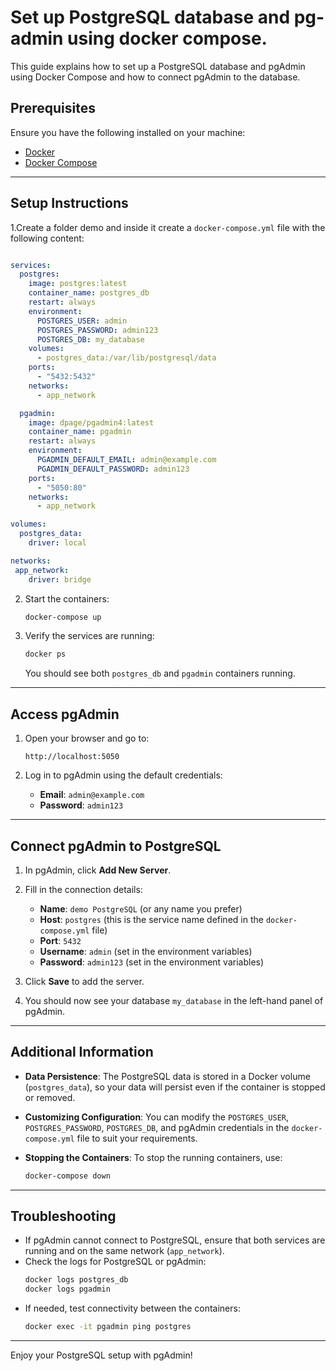 # Set up PostgreSQL database and pg-admin ​using docker compose.


This guide explains how to set up a PostgreSQL database and pgAdmin using Docker Compose and how to connect pgAdmin to the database.

## Prerequisites

Ensure you have the following installed on your machine:
- [Docker](https://www.docker.com/products/docker-desktop)
- [Docker Compose](https://docs.docker.com/compose/)

---

## Setup Instructions

1.Create a folder demo and inside it create a `docker-compose.yml` file with the following content:

   ```yaml
   
   services:
     postgres:
       image: postgres:latest
       container_name: postgres_db
       restart: always
       environment:
         POSTGRES_USER: admin
         POSTGRES_PASSWORD: admin123
         POSTGRES_DB: my_database
       volumes:
         - postgres_data:/var/lib/postgresql/data
       ports:
         - "5432:5432"
       networks:
         - app_network

     pgadmin:
       image: dpage/pgadmin4:latest
       container_name: pgadmin
       restart: always
       environment:
         PGADMIN_DEFAULT_EMAIL: admin@example.com
         PGADMIN_DEFAULT_PASSWORD: admin123
       ports:
         - "5050:80"
       networks:
         - app_network

   volumes:
     postgres_data:
       driver: local

   networks:
    app_network:
       driver: bridge       
   ```

2. Start the containers:
   ```bash
   docker-compose up
   ```

3. Verify the services are running:
   ```bash
   docker ps
   ```

   You should see both `postgres_db` and `pgadmin` containers running.

---

## Access pgAdmin

1. Open your browser and go to:
   ```
   http://localhost:5050
   ```

2. Log in to pgAdmin using the default credentials:
   - **Email**: `admin@example.com`
   - **Password**: `admin123`

---

## Connect pgAdmin to PostgreSQL

1. In pgAdmin, click **Add New Server**.

2. Fill in the connection details:
   - **Name**: `demo PostgreSQL` (or any name you prefer)
   - **Host**: `postgres` (this is the service name defined in the `docker-compose.yml` file)
   - **Port**: `5432`
   - **Username**: `admin` (set in the environment variables)
   - **Password**: `admin123` (set in the environment variables)

3. Click **Save** to add the server.

4. You should now see your database `my_database` in the left-hand panel of pgAdmin.

---

## Additional Information

- **Data Persistence**:
  The PostgreSQL data is stored in a Docker volume (`postgres_data`), so your data will persist even if the container is stopped or removed.

- **Customizing Configuration**:
  You can modify the `POSTGRES_USER`, `POSTGRES_PASSWORD`, `POSTGRES_DB`, and pgAdmin credentials in the `docker-compose.yml` file to suit your requirements.

- **Stopping the Containers**:
  To stop the running containers, use:
  ```bash
  docker-compose down
  ```

---

## Troubleshooting

- If pgAdmin cannot connect to PostgreSQL, ensure that both services are running and on the same network (`app_network`).
- Check the logs for PostgreSQL or pgAdmin:
  ```bash
  docker logs postgres_db
  docker logs pgadmin
  ```
- If needed, test connectivity between the containers:
  ```bash
  docker exec -it pgadmin ping postgres
  ```

---

Enjoy your PostgreSQL setup with pgAdmin!

